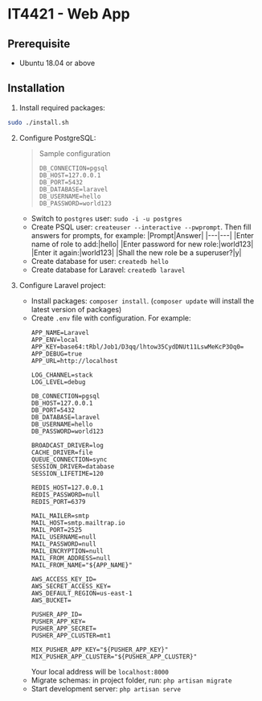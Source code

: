 # IT4421 - Web App

## Prerequisite
- Ubuntu 18.04 or above

## Installation
1. Install required packages:
```bash
sudo ./install.sh
```
2. Configure PostgreSQL:
    > Sample configuration
    > ```
    > DB_CONNECTION=pgsql
    > DB_HOST=127.0.0.1
    > DB_PORT=5432
    > DB_DATABASE=laravel
    > DB_USERNAME=hello
    > DB_PASSWORD=world123
    > ```

    - Switch to `postgres` user: `sudo -i -u postgres`
    - Create PSQL user: `createuser --interactive --pwprompt`. Then fill answers for prompts, for example:
        |Prompt|Answer|
        |---|---|
        |Enter name of role to add:|hello|
        |Enter password for new role:|world123|
        |Enter it again:|world123|
        |Shall the new role be a superuser?|y|
    - Create database for user: `createdb hello`
    - Create database for Laravel: `createdb laravel`
3. Configure Laravel project:
    - Install packages: `composer install`. (`composer update` will install the latest version of packages)
    - Create `.env` file with configuration. For example:
        ```
        APP_NAME=Laravel
        APP_ENV=local
        APP_KEY=base64:tRbl/Job1/D3qq/lhtow35CydDNUt11LswMeKcP3Oq0=
        APP_DEBUG=true
        APP_URL=http://localhost

        LOG_CHANNEL=stack
        LOG_LEVEL=debug

        DB_CONNECTION=pgsql
        DB_HOST=127.0.0.1
        DB_PORT=5432
        DB_DATABASE=laravel
        DB_USERNAME=hello
        DB_PASSWORD=world123

        BROADCAST_DRIVER=log
        CACHE_DRIVER=file
        QUEUE_CONNECTION=sync
        SESSION_DRIVER=database
        SESSION_LIFETIME=120

        REDIS_HOST=127.0.0.1
        REDIS_PASSWORD=null
        REDIS_PORT=6379

        MAIL_MAILER=smtp
        MAIL_HOST=smtp.mailtrap.io
        MAIL_PORT=2525
        MAIL_USERNAME=null
        MAIL_PASSWORD=null
        MAIL_ENCRYPTION=null
        MAIL_FROM_ADDRESS=null
        MAIL_FROM_NAME="${APP_NAME}"

        AWS_ACCESS_KEY_ID=
        AWS_SECRET_ACCESS_KEY=
        AWS_DEFAULT_REGION=us-east-1
        AWS_BUCKET=

        PUSHER_APP_ID=
        PUSHER_APP_KEY=
        PUSHER_APP_SECRET=
        PUSHER_APP_CLUSTER=mt1

        MIX_PUSHER_APP_KEY="${PUSHER_APP_KEY}"
        MIX_PUSHER_APP_CLUSTER="${PUSHER_APP_CLUSTER}"
        ```
        Your local address will be `localhost:8000`
    - Migrate schemas: in project folder, run: `php artisan migrate`
    - Start development server: `php artisan serve`
